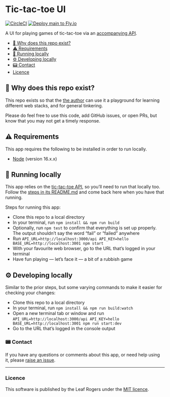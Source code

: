 # Tic-tac-toe UI

[![CircleCI](https://circleci.com/gh/leafrogers/tic-tac-toe-ui.svg?style=shield)](https://circleci.com/gh/leafrogers/tic-tac-toe-ui) [![Deploy main to Fly.io](https://github.com/leafrogers/tic-tac-toe-ui/actions/workflows/main.yml/badge.svg?branch=main)](https://github.com/leafrogers/tic-tac-toe-ui/actions/workflows/main.yml)

A UI for playing games of tic-tac-toe via an [accompanying
API](https://github.com/leafrogers/tic-tac-toe-api).

- [:thinking: Why does this repo exist?](#thinking-why-does-this-repo-exist)
- [:warning: Requirements](#warning-requirements)
- [:running: Running locally](#running-running-locally)
- [:gear: Developing locally](#gear-developing-locally)
- [:pager: Contact](#pager-contact)
- [Licence](#licence)

## :thinking: Why does this repo exist?

This repo exists so that the [the author](https://github.com/leafrogers) can
use it a playground for learning different web stacks, and for general tinkering.

Please do feel free to use this code, add GitHub issues, or open PRs, but know
that you may not get a timely response.

## :warning: Requirements

This app requires the following to be installed in order to run locally.

- [Node](https://www.nodejs.org) (version 16.x.x)

## :running: Running locally

This app relies on the [tic-tac-toe API](https://github.com/leafrogers/tic-tac-toe-api), so you’ll need to run that locally too. Follow the [steps in its README.md](https://github.com/leafrogers/tic-tac-toe-api/blob/main/README.md) and come back here when you have that running.

Steps for running this app:

- Clone this repo to a local directory
- In your terminal, run `npm install && npm run build`
- Optionally, run `npm test` to confirm that everything is set up properly. The output shouldn’t say the word “fail” or “failed” anywhere
- Run `API_URL=http://localhost:3000/api API_KEY=hello BASE_URL=http://localhost:3001 npm start`
- With your favourite web browser, go to the URL that’s logged in your terminal
- Have fun playing — let’s face it — a bit of a rubbish game

## :gear: Developing locally

Similar to the prior steps, but some varying commands to make it easier for
checking your changes:

- Clone this repo to a local directory
- In your terminal, run `npm install && npm run build:watch`
- Open a new terminal tab or window and run `API_URL=http://localhost:3000/api API_KEY=hello BASE_URL=http://localhost:3001 npm run start:dev`
- Go to the URL that’s logged in the console output

### :pager: Contact

If you have any questions or comments about this app, or need help using it,
please [raise an issue](https://github.com/leafrogers/tic-tac-toe-ui/issues).

---

### Licence

This software is published by the Leaf Rogers under the [MIT licence](http://opensource.org/licenses/MIT).

